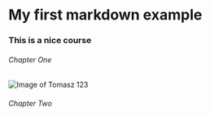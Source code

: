 # My first markdown example
### This is a nice course
###### Chapter One

![Image of Tomasz 123](https://octodex.github.com/images/yaktocat.png)

###### Chapter Two
